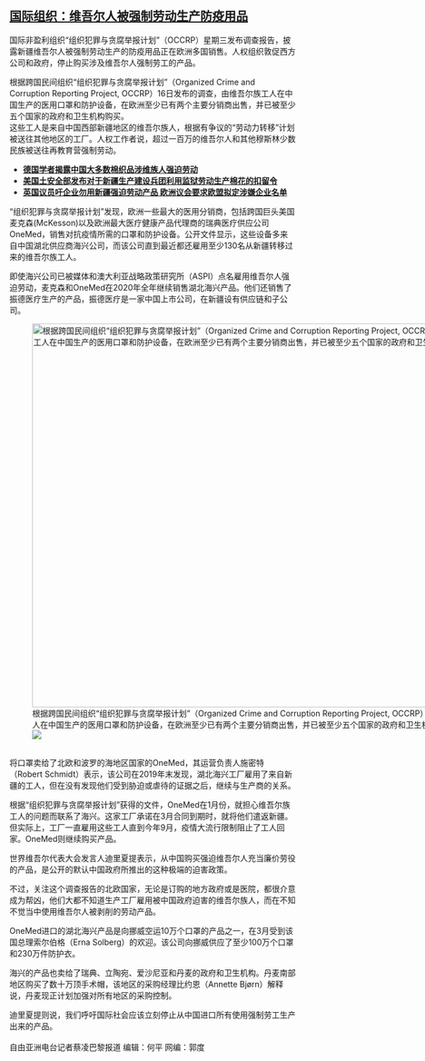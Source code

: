 <!--1608144973000-->
[国际组织：维吾尔人被强制劳动生产防疫用品](https://www.rfa.org/mandarin/yataibaodao/shaoshuminzu/cl-12162020134428.html)
------

<p>国际非盈利组织“组织犯罪与贪腐举报计划”（OCCRP）星期三发布调查报告，披露新疆维吾尔人被强制劳动生产的防疫用品正在欧洲多国销售。人权组织敦促西方公司和政府，停止购买涉及维吾尔人强制劳工的产品。</p><p>根据跨国民间组织“组织犯罪与贪腐举报计划”（Organized Crime and Corruption Reporting Project, OCCRP）16日发布的调查，由维吾尔族工人在中国生产的医用口罩和防护设备，在欧洲至少已有两个主要分销商出售，并已被至少五个国家的政府和卫生机构购买。<br/>这些工人是来自中国西部新疆地区的维吾尔族人，根据有争议的“劳动力转移”计划被送往其他地区的工厂。人权工作者说，超过一百万的维吾尔人和其他穆斯林少数民族被送往再教育营强制劳动。</p><ul><li><a href="https://www.rfa.org/mandarin/Xinwen/8-12152020123138.html"><strong>德国学者揭露中国大多数棉织品涉维族人强迫劳动</strong></a></li><li><strong><a href="https://www.rfa.org/mandarin/Xinwen/11-12022020220507.html">美国土安全部发布对于新疆生产建设兵团利用监狱劳动生产棉花的扣留令</a></strong></li><li><strong><a href="https://www.rfa.org/mandarin/yataibaodao/shaoshuminzu/cl-11062020141752.html">英国议员吁企业勿用新疆强迫劳动产品 欧洲议会要求欧盟拟定涉嫌企业名单</a></strong></li></ul><p>“组织犯罪与贪腐举报计划”发现，欧洲一些最大的医用分销商，包括跨国巨头美国麦克森(McKesson)以及欧洲最大医疗健康产品代理商的瑞典医疗供应公司OneMed，销售对抗疫情所需的口罩和防护设备。公开文件显示，这些设备多来自中国湖北供应商海兴公司，而该公司直到最近都还雇用至少130名从新疆转移过来的维吾尔族工人。</p><p>即使海兴公司已被媒体和澳大利亚战略政策研究所（ASPI）点名雇用维吾尔人强迫劳动，麦克森和OneMed在2020年全年继续销售湖北海兴产品。他们还销售了振德医疗生产的产品，振德医疗是一家中国上市公司，在新疆设有供应链和子公司。<br/><figure class="image-richtext image-inline captioned" style="width:902px;"><img alt="根据跨国民间组织“组织犯罪与贪腐举报计划”（Organized Crime and Corruption Reporting Project, OCCRP）16日发布的调查，由维吾尔族工人在中国生产的医用口罩和防护设备，在欧洲至少已有两个主要分销商出售，并已被至少五个国家的政府和卫生机构购买。（网站截图）" height="676" src="https://www.rfa.org/mandarin/yataibaodao/shaoshuminzu/cl-12162020134428.html/33.png/@@images/2bf32c37-bb68-4888-aa3c-11bfb1704e44.png" title="2" width="902"/><figcaption class="image-caption">根据跨国民间组织“组织犯罪与贪腐举报计划”（Organized Crime and Corruption Reporting Project, OCCRP）16日发布的调查，由维吾尔族工人在中国生产的医用口罩和防护设备，在欧洲至少已有两个主要分销商出售，并已被至少五个国家的政府和卫生机构购买。（网站截图）</figcaption><small></small><div id="zoomattribute"><a data-caption="根据跨国民间组织“组织犯罪与贪腐举报计划”（Organized Crime and Corruption Reporting Project, OCCRP）16日发布的调查，由维吾尔族工人在中国生产的医用口罩和防护设备，在欧洲至少已有两个主要分销商出售，并已被至少五个国家的政府和卫生机构购买。（网站截图）" data-fancybox="" href="https://www.rfa.org/mandarin/yataibaodao/shaoshuminzu/cl-12162020134428.html/33.png" id="single_image" title="根据跨国民间组织“组织犯罪与贪腐举报计划”（Organized Crime and Corruption Reporting Project, OCCRP）16日发布的调查，由维吾尔族工人在中国生产的医用口罩和防护设备，在欧洲至少已有两个主要分销商出售，并已被至少五个国家的政府和卫生机构购买。（网站截图）"><img src="/++plone++rfa-resources/img/icon-zoom.png"/></a></div></figure><br/>将口罩卖给了北欧和波罗的海地区国家的OneMed，其运营负责人施密特（Robert Schmidt）表示，该公司在2019年末发现，湖北海兴工厂雇用了来自新疆的工人，但在没有发现他们受到胁迫或虐待的证据之后，继续与生产商的关系。</p><p>根据“组织犯罪与贪腐举报计划”获得的文件，OneMed在1月份，就担心维吾尔族工人的问题而联系了海兴。这家工厂承诺在3月合同到期时，就将他们遣返新疆。但实际上，工厂一直雇用这些工人直到今年9月，疫情大流行限制阻止了工人回家。OneMed则继续购买产品。</p><p>世界维吾尔代表大会发言人迪里夏提表示，从中国购买强迫维吾尔人充当廉价劳役的产品，是公开的默认中国政府所推出的这种极端的迫害政策。</p><p>不过，关注这个调查报告的北欧国家，无论是订购的地方政府或是医院，都很介意成为帮凶，他们大都不知道生产工厂雇用被中国政府迫害的维吾尔族人，而在不知不觉当中使用维吾尔人被剥削的劳动产品。</p><p>OneMed进口的湖北海兴产品是向挪威空运10万个口罩的产品之一，在3月受到该国总理索尔伯格（Erna Solberg）的欢迎。该公司向挪威供应了至少100万个口罩和230万件防护衣。</p><p>海兴的产品也卖给了瑞典、立陶宛、爱沙尼亚和丹麦的政府和卫生机构。丹麦南部地区购买了数十万顶手术帽，该地区的采购经理比约恩（Annette Bjørn）解释说，丹麦现正计划加强对所有地区的采购控制。</p><p>迪里夏提则说，我们呼吁国际社会应该立刻停止从中国进口所有使用强制劳工生产出来的产品。<br/><br/>自由亚洲电台记者蔡凌巴黎报道 编辑：何平 网编：郭度</p><p></p><p></p>

